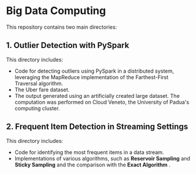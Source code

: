 # Big Data Computing  

This repository contains two main directories:  

## 1. Outlier Detection with PySpark  
This directory includes:  
- Code for detecting outliers using PySpark in a distributed system, leveraging the MapReduce implementation of the Farthest-First Traversal algorithm.
- The Uber fare dataset.  
- The output generated using an artificially created large dataset. The computation was performed on Cloud Veneto, the University of Padua's computing cluster.

## 2. Frequent Item Detection in Streaming Settings  
This directory includes:  
- Code for identifying the most frequent items in a data stream.  
- Implementations of various algorithms, such as **Reservoir Sampling** and **Sticky Sampling** and the comparison with the **Exact Algorithm** .  

  



